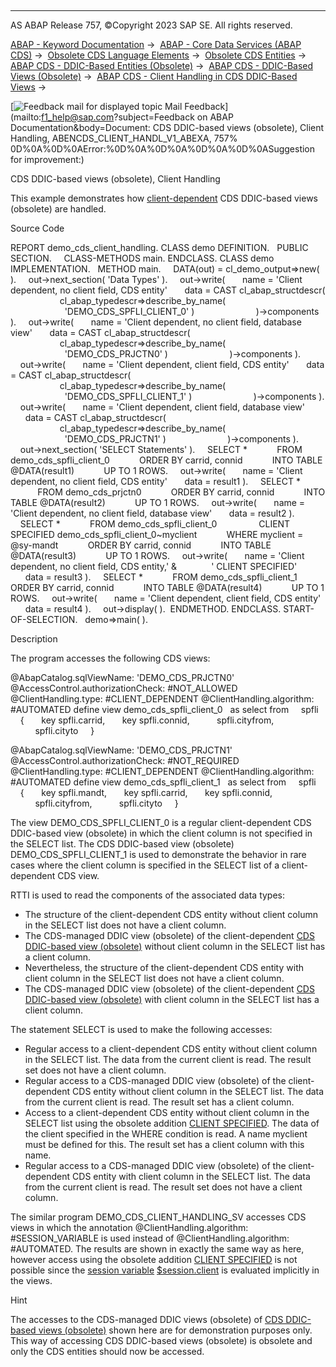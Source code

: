   

* * *

AS ABAP Release 757, ©Copyright 2023 SAP SE. All rights reserved.

[ABAP - Keyword Documentation](https://help.sap.com/doc/abapdocu_757_index_htm/7.57/en-US/abenabap.htm) →  [ABAP - Core Data Services (ABAP CDS)](https://help.sap.com/doc/abapdocu_757_index_htm/7.57/en-US/abencds.htm) →  [Obsolete CDS Language Elements](https://help.sap.com/doc/abapdocu_757_index_htm/7.57/en-US/abencds_obsolete.htm) →  [Obsolete CDS Entities](https://help.sap.com/doc/abapdocu_757_index_htm/7.57/en-US/abencds_entities_obsolete.htm) →  [ABAP CDS - DDIC-Based Entities (Obsolete)](https://help.sap.com/doc/abapdocu_757_index_htm/7.57/en-US/abencds_ddic_entity.htm) →  [ABAP CDS - DDIC-Based Views (Obsolete)](https://help.sap.com/doc/abapdocu_757_index_htm/7.57/en-US/abencds_v1_views.htm) →  [ABAP CDS - Client Handling in CDS DDIC-Based Views](https://help.sap.com/doc/abapdocu_757_index_htm/7.57/en-US/abencds_view_client_handling_v1.htm) → 

 [![](Mail.gif?object=Mail.gif&sap-language=EN "Feedback mail for displayed topic") Mail Feedback](mailto:f1_help@sap.com?subject=Feedback on ABAP Documentation&body=Document: CDS DDIC-based views \(obsolete\), Client Handling, ABENCDS_CLIENT_HANDL_V1_ABEXA, 757%
0D%0A%0D%0AError:%0D%0A%0D%0A%0D%0A%0D%0ASuggestion for improvement:)

CDS DDIC-based views (obsolete), Client Handling

This example demonstrates how [client-dependent](https://help.sap.com/doc/abapdocu_757_index_htm/7.57/en-US/abencds_view_client_handling_v1.htm) CDS DDIC-based views (obsolete) are handled.

Source Code   

REPORT demo\_cds\_client\_handling.
CLASS demo DEFINITION.
  PUBLIC SECTION.
    CLASS-METHODS main.
ENDCLASS.
CLASS demo IMPLEMENTATION.
  METHOD main.
    DATA(out) = cl\_demo\_output=>new( ).
    out->next\_section( 'Data Types' ).
    out->write(
      name = 'Client dependent, no client field, CDS entity'
      data = CAST cl\_abap\_structdescr(
                    cl\_abap\_typedescr=>describe\_by\_name(
                      'DEMO\_CDS\_SPFLI\_CLIENT\_0' )
                        )->components ).
    out->write(
      name = 'Client dependent, no client field, database view'
      data = CAST cl\_abap\_structdescr(
                    cl\_abap\_typedescr=>describe\_by\_name(
                      'DEMO\_CDS\_PRJCTN0' )
                        )->components ).
    out->write(
      name = 'Client dependent, client field, CDS entity'
      data = CAST cl\_abap\_structdescr(
                    cl\_abap\_typedescr=>describe\_by\_name(
                      'DEMO\_CDS\_SPFLI\_CLIENT\_1' )
                        )->components ).
    out->write(
      name = 'Client dependent, client field, database view'
      data = CAST cl\_abap\_structdescr(
                    cl\_abap\_typedescr=>describe\_by\_name(
                      'DEMO\_CDS\_PRJCTN1' )
                        )->components ).
    out->next\_section( 'SELECT Statements' ).
    SELECT \*
           FROM demo\_cds\_spfli\_client\_0
           ORDER BY carrid, connid
           INTO TABLE @DATA(result1)
           UP TO 1 ROWS.
    out->write(
      name = 'Client dependent, no client field, CDS entity'
      data = result1 ).
    SELECT \*
           FROM demo\_cds\_prjctn0
           ORDER BY carrid, connid
           INTO TABLE @DATA(result2)
           UP TO 1 ROWS.
    out->write(
      name = 'Client dependent, no client field, database view'
      data = result2 ).
    SELECT \*
           FROM demo\_cds\_spfli\_client\_0
                CLIENT SPECIFIED demo\_cds\_spfli\_client\_0~myclient
           WHERE myclient = @sy-mandt
           ORDER BY carrid, connid
           INTO TABLE @DATA(result3)
           UP TO 1 ROWS.
    out->write(
      name = 'Client dependent, no client field, CDS entity,' &
             ' CLIENT SPECIFIED'
      data = result3 ).
    SELECT \*
           FROM demo\_cds\_spfli\_client\_1
           ORDER BY carrid, connid
           INTO TABLE @DATA(result4)
           UP TO 1 ROWS.
    out->write(
      name = 'Client dependent, client field, CDS entity'
      data = result4 ).
    out->display( ).  ENDMETHOD.
ENDCLASS.
START-OF-SELECTION.
  demo=>main( ).

Description   

The program accesses the following CDS views:

@AbapCatalog.sqlViewName: 'DEMO\_CDS\_PRJCTN0'
@AccessControl.authorizationCheck: #NOT\_ALLOWED
@ClientHandling.type: #CLIENT\_DEPENDENT
@ClientHandling.algorithm: #AUTOMATED
define view demo\_cds\_spfli\_client\_0
  as select from
    spfli
    {
      key spfli.carrid,
      key spfli.connid,
          spfli.cityfrom,
          spfli.cityto
    }

@AbapCatalog.sqlViewName: 'DEMO\_CDS\_PRJCTN1'
@AccessControl.authorizationCheck: #NOT\_REQUIRED
@ClientHandling.type: #CLIENT\_DEPENDENT
@ClientHandling.algorithm: #AUTOMATED
define view demo\_cds\_spfli\_client\_1
  as select from
    spfli
    {
      key spfli.mandt,
      key spfli.carrid,
      key spfli.connid,
          spfli.cityfrom,
          spfli.cityto
    }

The view DEMO\_CDS\_SPFLI\_CLIENT\_0 is a regular client-dependent CDS DDIC-based view (obsolete) in which the client column is not specified in the SELECT list. The CDS DDIC-based view (obsolete) DEMO\_CDS\_SPFLI\_CLIENT\_1 is used to demonstrate the behavior in rare cases where the client column is specified in the SELECT list of a client-dependent CDS view.

RTTI is used to read the components of the associated data types:

-   The structure of the client-dependent CDS entity without client column in the SELECT list does not have a client column.
-   The CDS-managed DDIC view (obsolete) of the client-dependent [CDS DDIC-based view (obsolete)](https://help.sap.com/doc/abapdocu_757_index_htm/7.57/en-US/abencds_v1_view_glosry.htm "Glossary Entry") without client column in the SELECT list has a client column.
-   Nevertheless, the structure of the client-dependent CDS entity with client column in the SELECT list does not have a client column.
-   The CDS-managed DDIC view (obsolete) of the client-dependent [CDS DDIC-based view (obsolete)](https://help.sap.com/doc/abapdocu_757_index_htm/7.57/en-US/abencds_v1_view_glosry.htm "Glossary Entry") with client column in the SELECT list has a client column.

The statement SELECT is used to make the following accesses:

-   Regular access to a client-dependent CDS entity without client column in the SELECT list. The data from the current client is read. The result set does not have a client column.
-   Regular access to a CDS-managed DDIC view (obsolete) of the client-dependent CDS entity without client column in the SELECT list. The data from the current client is read. The result set has a client column.
-   Access to a client-dependent CDS entity without client column in the SELECT list using the obsolete addition [CLIENT SPECIFIED](https://help.sap.com/doc/abapdocu_757_index_htm/7.57/en-US/abapselect_client_obsolete.htm). The data of the client specified in the WHERE condition is read. A name myclient must be defined for this. The result set has a client column with this name.
-   Regular access to a CDS-managed DDIC view (obsolete) of the client-dependent CDS entity with client column in the SELECT list. The data from the current client is read. The result set does not have a client column.

The similar program DEMO\_CDS\_CLIENT\_HANDLING\_SV accesses CDS views in which the annotation @ClientHandling.algorithm: #SESSION\_VARIABLE is used instead of @ClientHandling.algorithm: #AUTOMATED. The results are shown in exactly the same way as here, however access using the obsolete addition [CLIENT SPECIFIED](https://help.sap.com/doc/abapdocu_757_index_htm/7.57/en-US/abapselect_client_obsolete.htm) is not possible since the [session variable](https://help.sap.com/doc/abapdocu_757_index_htm/7.57/en-US/abensession_variable_glosry.htm "Glossary Entry") [$session.client](https://help.sap.com/doc/abapdocu_757_index_htm/7.57/en-US/abencds_session_variable_v1.htm) is evaluated implicitly in the views.

Hint

The accesses to the CDS-managed DDIC views (obsolete) of [CDS DDIC-based views (obsolete)](https://help.sap.com/doc/abapdocu_757_index_htm/7.57/en-US/abencds_v1_view_glosry.htm "Glossary Entry") shown here are for demonstration purposes only. This way of accessing CDS DDIC-based views (obsolete) is obsolete and only the CDS entities should now be accessed.